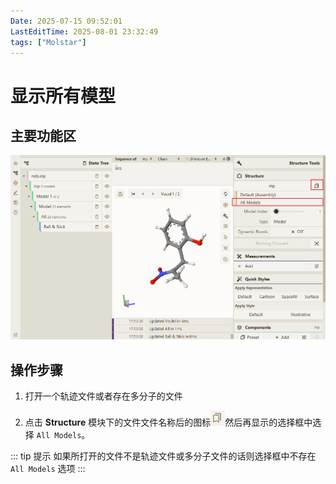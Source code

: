 ```yaml
---
Date: 2025-07-15 09:52:01
LastEditTime: 2025-08-01 23:32:49
tags: ["Molstar"]
---
```


# 显示所有模型

## 主要功能区

![show all models](./assets/show-all-models.webp)

## 操作步骤

1. 打开一个轨迹文件或者存在多分子的文件

2. 点击 <b>Structure</b> 模块下的文件文件名称后的图标![icon](./assets/icon.webp)然后再显示的选择框中选择 `All Models`。

::: tip 提示
如果所打开的文件不是轨迹文件或多分子文件的话则选择框中不存在 `All Models` 选项
:::
